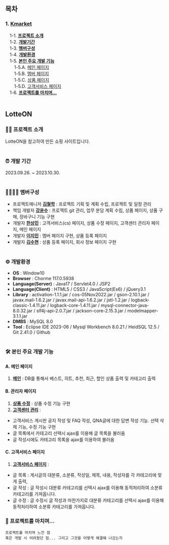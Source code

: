  ## 목차
 ### 1. [Kmarket](#Kmarket)
  　1-1. **[프로젝트 소개](#-프로젝트-소개)** <br/>
  　1-2. **[개발기간](#-개발-기간)** <br/>
  　1-3. **[멤버구성](#-멤버구성)** <br/>
  　1-4. **[개발환경](#%EF%B8%8F-개발환경)** <br/>
  　1-5. **[본인 주요 개발 기능](#-본인-주요-개발-기능)** <br/>
  　　1-5.A. [메인 페이지](#a-메인-페이지) <br/>
  　　1-5.B. [멤버 페이지](#b-멤버-페이지) <br/>
  　　1-5.C. [상품 페이지](#c-상품-페이지) <br/> 
  　　1-5.D. [고객서비스 페이지](#d-고객서비스-페이지)  <br/>
  　1-6. **[프로젝트를 마치며…](#-프로젝트를-마치며)** <br/><br/>

## LotteON 

### 👩‍💻 프로젝트 소개
 LotteON을 참고하여 만든 쇼핑 사이트입니다. <br/><br/>


### ⏰ 개발 기간
 2023.09.26. ~ 2023.10.30. <br/><br/>


### 👨‍👩‍👧‍👧 멤버구성
 - 프로젝트매니저 **[김철학](https://github.com/chhak0503)** : 프로젝트 기획 및 계획 수립, 프로젝트 및 일정 관리
 - 책임 개발자 **[강윤수](https://github.com/lomong7807)** : 프로젝트 git 관리, 업무 분담 계획 수립, 상품 페이지, 상품 구매, 장바구니 기능 구현
 - 개발자 **[한상민](https://github.com/TWGearlgrey)** : 고객서비스(cs) 페이지, 상품 수정 페이지, 고객센터 관리자 페이지, 메인 페이지
 - 개발자 **[이지민](https://github.com/lee28921)** : 멤버 페이지 구현, 상품 등록 페이지
 - 개발자 **[김수현](https://github.com/tngus78901)** : 상품 등록 페이지, 회사 정보 페이지 구현<br/><br/>


### ⚙️ 개발환경
 - **OS** : Window10
 - **Browser** : Chorme 117.0.5938
 - **Language(Server)** : Java17 / Servlet4.0 / JSP2
 - **Language(Client)** : HTML5 / CSS3 / JavaScript(Es6) / jQuery3.1
 - **Library** : activation-1.1.1.jar / cos-05Nov2022.jar / gson-2.10.1.jar / javax.mail-1.6.2.jar / javax.mail-api-1.6.2.jar / jstl-1.2.jar / logback-classic-1.4.11.jar / logback-core-1.4.11.jar / mysql-connector-java-8.0.32.jar / slf4j-api-2.0.7.jar / jackson-core-2.15.3.jar / modelmapper-3.1.1.jar
 - **DMBS** : MySQL 8.0
 - **Tool** : Eclipse IDE 2023-06 / Mysql Workbench 8.0.21 / HeidSQL 12.5 / Git 2.41.0 / Github <br/><br/>


### 🛠 본인 주요 개발 기능
 #### A. 메인 페이지
 1. **[메인](https://github.com/TWGearlgrey/Project2023/blob/main/LotteON/src/main/java/co/kr/lotteon/controller/MainController.java)** : DB를 통해서 베스트, 히트, 추천, 최근, 할인 상품 출력 및 카테고리 출력

 #### B. 관리자 페이지
 1. **[상품 수정](https://github.com/TWGearlgrey/Project2023/blob/main/LotteON/src/main/java/co/kr/lotteon/controller/admin/AdminProductController.java)** : 상품 수정 기능 구현
 2. **[고객센터 관리](https://github.com/TWGearlgrey/Project2023/blob/main/LotteON/src/main/java/co/kr/lotteon/controller/admin/AdminCsController.java)** :
 - 고객서비스 게시판 공지 작성 및 FAQ 작성, QNA글에 대한 답변 작성 기능. 선택 삭제 기능, 수정 기능 구현
 - 글 목록에서 카테고리 선택시 ajax를 이용해 글 목록을 불러옴
 - 글 작성시에도 카테고리 목록을 ajax를 이용하여 불러옴

 #### C. 고객서비스 페이지
 1. **[고객서비스 페이지](https://github.com/TWGearlgrey/Project2023/blob/main/LotteON/src/main/java/co/kr/lotteon/controller/cs/CsController.java)** :
 - 글 목록 : 게시글의 대분류, 소분류, 작성일, 제목, 내용, 작성자를 각 카테고리에 맞게 출력,
 - 글 작성 : 글 작성시 대분류 카테고리를 선택시 ajax를 이용해 동적처리하여 소분류 카테고리를 가져옵니다.
 - 글 수정 : 글 수정시 글 작성과 마찬가지로 대분류 카테고리를 선택시 ajax를 이용해 동적처리하여 소분류 카테고리를 가져옵니다.

### 📑 프로젝트를 마치며…
```
프로젝트를 마치며 느낀 점
혹은 개발 시 어려웠던 점... 그리고 그것을 어떻게 해결해 나갔는지
```
